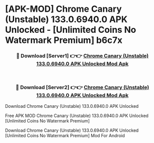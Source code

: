 # [APK-MOD] Chrome Canary (Unstable) 133.0.6940.0 APK Unlocked - [Unlimited Coins No Watermark Premium] b6c7x



<div align="center">
<h3>🔴 Download [Server1] 👉👉 <a href="https://momento.my/?title=Chrome_Canary_(Unstable)_133.0.6940.0_APK_Unlocked">Chrome Canary (Unstable) 133.0.6940.0 APK Unlocked Mod Apk</a></h3><br>

<h3>🔴 Download [Server2] 👉👉 <a href="https://momento.my/?title=Chrome_Canary_(Unstable)_133.0.6940.0_APK_Unlocked">Chrome Canary (Unstable) 133.0.6940.0 APK Unlocked Mod Apk</a></h3>
</div>



Download Chrome Canary (Unstable) 133.0.6940.0 APK Unlocked 

Free APK MOD Chrome Canary (Unstable) 133.0.6940.0 APK Unlocked [Unlimited Coins No Watermark Premium]

Download Chrome Canary (Unstable) 133.0.6940.0 APK Unlocked [Unlimited Coins No Watermark Premium] Mod For Android
